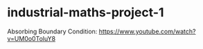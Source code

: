 # industrial-maths-project-1
Absorbing Boundary Condition: https://www.youtube.com/watch?v=UM0o0ToluY8
